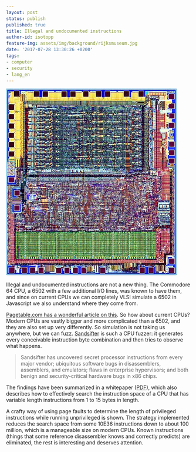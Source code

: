 ```yaml
---
layout: post
status: publish
published: true
title: Illegal and undocumented instructions
author-id: isotopp
feature-img: assets/img/background/rijksmuseum.jpg
date: '2017-07-28 13:30:26 +0200'
tags:
- computer
- security
- lang_en
---
```

[![](/uploads/2017/07/6502-die.jpg)](http://www.pagetable.com/?p=39)

Illegal and undocumented instructions are not a new thing. The Commodore 64
CPU, a 6502 with a few additional I/O lines, was known to have them, and
since on current CPUs we can completely VLSI simulate a 6502 in Javascript
we also understand where they come from. 

[Pagetable.com has a wonderful article on this](http://www.pagetable.com/?p=39). 
So how about current CPUs? Modern CPUs are vastly bigger and more
complicated than a 6502, and they are also set up very differently. So
simulation is not taking us anywhere, but we can fuzz.
[Sandsifter](https://github.com/xoreaxeaxeax/sandsifter) is such a CPU
fuzzer: it generates every conceivable instruction byte
combination and then tries to observe what happens.

> Sandsifter has uncovered secret processor instructions from every major
> vendor; ubiquitous software bugs in disassemblers, assemblers, and
> emulators; flaws in enterprise hypervisors; and both benign and
> security-critical hardware bugs in x86 chips.

The findings have been summarized in a whitepaper
([PDF](https://github.com/xoreaxeaxeax/sandsifter/blob/master/references/domas_breaking_the_x86_isa_wp.pdf)),
which also describes how to effectively search the instruction space of a
CPU that has variable length instructions from 1 to 15 bytes in length. 

A crafty way of using page faults to determine the length of privileged
instructions while running unprivileged is shown. The strategy implemented
reduces the search space from some 10E36 instructions down to about 100
million, which is a manageable size on modern CPUs. Known instructions
(things that some reference disassembler knows and correctly predicts) are
eliminated, the rest is interesting and deserves attention.
